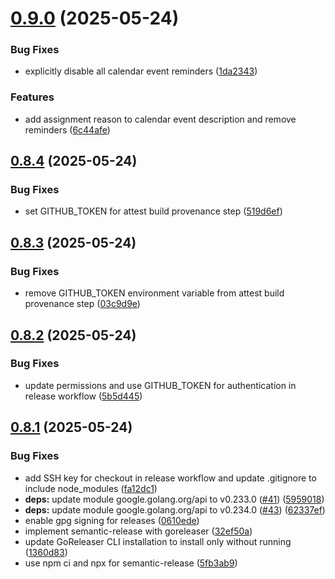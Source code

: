 # [0.9.0](https://github.com/Belphemur/night-routine/compare/v0.8.4...v0.9.0) (2025-05-24)


### Bug Fixes

* explicitly disable all calendar event reminders ([1da2343](https://github.com/Belphemur/night-routine/commit/1da23438596db24842671911bbc46b5b8df88ec1))


### Features

* add assignment reason to calendar event description and remove reminders ([6c44afe](https://github.com/Belphemur/night-routine/commit/6c44afefc67927cef420bb569917161b2f74837b))

## [0.8.4](https://github.com/Belphemur/night-routine/compare/v0.8.3...v0.8.4) (2025-05-24)


### Bug Fixes

* set GITHUB_TOKEN for attest build provenance step ([519d6ef](https://github.com/Belphemur/night-routine/commit/519d6ef676d3a9250f41501458224ec6c2c25005))

## [0.8.3](https://github.com/Belphemur/night-routine/compare/v0.8.2...v0.8.3) (2025-05-24)


### Bug Fixes

* remove GITHUB_TOKEN environment variable from attest build provenance step ([03c9d9e](https://github.com/Belphemur/night-routine/commit/03c9d9eb8d53b4fe366504eb796681f3da60b58d))

## [0.8.2](https://github.com/Belphemur/night-routine/compare/v0.8.1...v0.8.2) (2025-05-24)


### Bug Fixes

* update permissions and use GITHUB_TOKEN for authentication in release workflow ([5b5d445](https://github.com/Belphemur/night-routine/commit/5b5d445411c31096feb35fb664ca1deaf6319686))

## [0.8.1](https://github.com/Belphemur/night-routine/compare/v0.8.0...v0.8.1) (2025-05-24)


### Bug Fixes

* add SSH key for checkout in release workflow and update .gitignore to include node_modules ([fa12dc1](https://github.com/Belphemur/night-routine/commit/fa12dc177f4405f61d94a9b1c573257e4ebb206f))
* **deps:** update module google.golang.org/api to v0.233.0 ([#41](https://github.com/Belphemur/night-routine/issues/41)) ([5959018](https://github.com/Belphemur/night-routine/commit/59590184f4e3ebbdc0f5cea55a8c161fd492b825))
* **deps:** update module google.golang.org/api to v0.234.0 ([#43](https://github.com/Belphemur/night-routine/issues/43)) ([62337ef](https://github.com/Belphemur/night-routine/commit/62337ef950aec44a5f5b0029c94ade7c30321aee))
* enable gpg signing for releases ([0610ede](https://github.com/Belphemur/night-routine/commit/0610edefe603740d3c535b3e1daf61dfe82b161d))
* implement semantic-release with goreleaser ([32ef50a](https://github.com/Belphemur/night-routine/commit/32ef50a58fa67de7d7b31104b21ab7a92e3fa21b))
* update GoReleaser CLI installation to install only without running ([1360d83](https://github.com/Belphemur/night-routine/commit/1360d83efc8b8b427f3172c37a04acf8f47204cd))
* use npm ci and npx for semantic-release ([5fb3ab9](https://github.com/Belphemur/night-routine/commit/5fb3ab9594446079655fd6a3dfd7a5345e5049eb))
